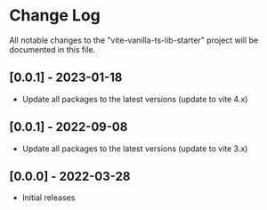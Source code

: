 # Change Log

All notable changes to the "vite-vanilla-ts-lib-starter" project will be documented in this file.

## [0.0.1] - 2023-01-18

-   Update all packages to the latest versions (update to vite 4.x)

## [0.0.1] - 2022-09-08

-   Update all packages to the latest versions (update to vite 3.x)

## [0.0.0] - 2022-03-28

-   Initial releases

